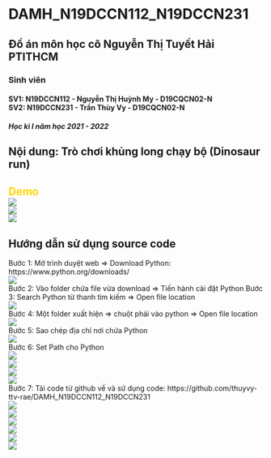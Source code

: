 <h1>DAMH_N19DCCN112_N19DCCN231</h1>
<h2>Đồ án môn học cô Nguyễn Thị Tuyết Hải PTITHCM</h2>
<h3>Sinh viên</h3>
<h4>SV1: N19DCCN112 - Nguyễn Thị Huỳnh My - D19CQCN02-N</br>
SV2: N19DCCN231 - Trần Thùy Vy - D19CQCN02-N</h4>

<h5>Học kì I năm học 2021 - 2022</h5>

<h2>Nội dung: Trò chơi khủng long chạy bộ (Dinosaur run)

<h2><font color="gold">Demo</font></br>
<img src="images/1.png"></br>
<img src="images/3.png"></br>
<img src="images/2.png">

<h2> Hướng dẫn sử dụng source code </h2>
Bước 1: Mở trình duyệt web => Download Python: https://www.python.org/downloads/</br>
<img src="images/4.png"></br>
Bước 2: Vào folder chứa file vừa download => Tiến hành cài đặt Python
Bước 3: Search Python từ thanh tìm kiếm => Open file location </br>
<img src="images/5.png"></br>
Bước 4: Một folder xuất hiện => chuột phải vào python => Open file location </br>
<img src="images/6.png"></br>
Bước 5: Sao chép địa chỉ nơi chứa Python </br>
<img src="images/7.png"></br>
Bước 6: Set Path cho Python </br>
<img src="images/8.png"></br>
<img src="images/9.png"></br>
<img src="images/10.png"></br>
<img src="images/11.png"></br>
Bước 7: Tải code từ github về và sử dụng code: https://github.com/thuyvy-ttv-rae/DAMH_N19DCCN112_N19DCCN231 </br>
<img src="images/12.png"></br>
<img src="images/13.png"></br>
<img src="images/14.png"></br>
<img src="images/15.png"></br>
<img src="images/16.png"></br>
<img src="images/17.png"></br>

